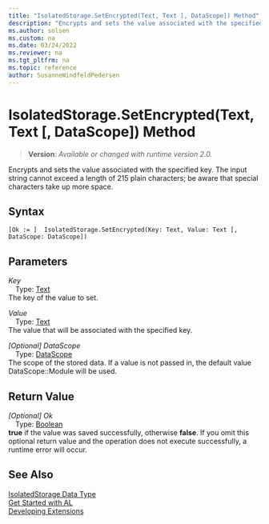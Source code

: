 ```yaml
---
title: "IsolatedStorage.SetEncrypted(Text, Text [, DataScope]) Method"
description: "Encrypts and sets the value associated with the specified key."
ms.author: solsen
ms.custom: na
ms.date: 03/24/2022
ms.reviewer: na
ms.tgt_pltfrm: na
ms.topic: reference
author: SusanneWindfeldPedersen
---
```

[//]: # (START>DO_NOT_EDIT)
[//]: # (IMPORTANT:Do not edit any of the content between here and the END>DO_NOT_EDIT.)
[//]: # (Any modifications should be made in the .xml files in the ModernDev repo.)
# IsolatedStorage.SetEncrypted(Text, Text [, DataScope]) Method
> **Version**: _Available or changed with runtime version 2.0._

Encrypts and sets the value associated with the specified key. The input string cannot exceed a length of 215 plain characters; be aware that special characters take up more space.


## Syntax
```AL
[Ok := ]  IsolatedStorage.SetEncrypted(Key: Text, Value: Text [, DataScope: DataScope])
```
## Parameters
*Key*  
&emsp;Type: [Text](../text/text-data-type.md)  
The key of the value to set.  

*Value*  
&emsp;Type: [Text](../text/text-data-type.md)  
The value that will be associated with the specified key.  

*[Optional] DataScope*  
&emsp;Type: [DataScope](../datascope/datascope-option.md)  
The scope of the stored data. If a value is not passed in, the default value DataScope::Module will be used.  


## Return Value
*[Optional] Ok*  
&emsp;Type: [Boolean](../boolean/boolean-data-type.md)  
**true** if the value was saved successfully, otherwise **false**. If you omit this optional return value and the operation does not execute successfully, a runtime error will occur.  


[//]: # (IMPORTANT: END>DO_NOT_EDIT)
## See Also
[IsolatedStorage Data Type](isolatedstorage-data-type.md)  
[Get Started with AL](../../devenv-get-started.md)  
[Developing Extensions](../../devenv-dev-overview.md)